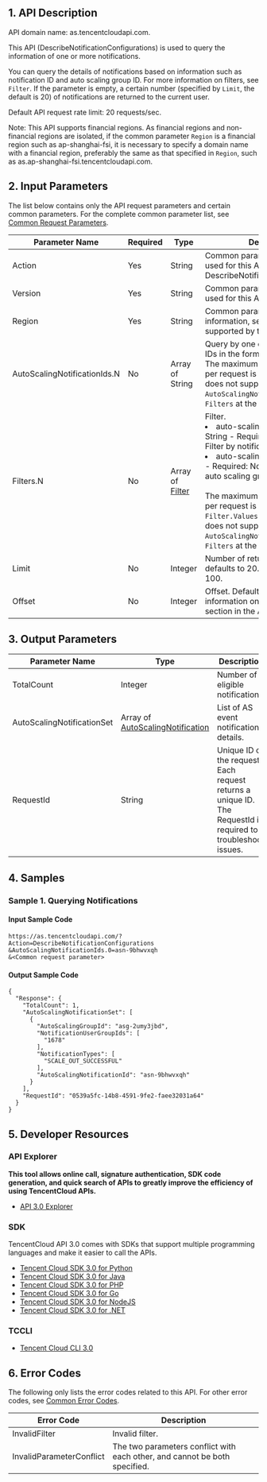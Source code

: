 ## 1. API Description

API domain name: as.tencentcloudapi.com.

This API (DescribeNotificationConfigurations) is used to query the information of one or more notifications.

You can query the details of notifications based on information such as notification ID and auto scaling group ID. For more information on filters, see `Filter`.
If the parameter is empty, a certain number (specified by `Limit`, the default is 20) of notifications are returned to the current user.

Default API request rate limit: 20 requests/sec.

Note: This API supports financial regions. As financial regions and non-financial regions are isolated, if the common parameter `Region` is a financial region such as ap-shanghai-fsi, it is necessary to specify a domain name with a financial region, preferably the same as that specified in `Region`, such as as.ap-shanghai-fsi.tencentcloudapi.com.



## 2. Input Parameters

The list below contains only the API request parameters and certain common parameters. For the complete common parameter list, see [Common Request Parameters](/document/api/377/20426).

| Parameter Name | Required | Type | Description |
|---------|---------|---------|---------|
| Action | Yes | String | Common parameter. The value used for this API: DescribeNotificationConfigurations |
| Version | Yes | String | Common parameter. The value used for this API: 2018-04-19 |
| Region | Yes | String | Common parameter. For more information, see the [list of regions](/document/api/377/20426#.E5.9C.B0.E5.9F.9F.E5.88.97.E8.A1.A8) supported by the product. |
| AutoScalingNotificationIds.N | No | Array of String | Query by one or more notification IDs in the format of asn-2sestqbr. The maximum number of instances per request is 100. This parameter does not support specifying both `AutoScalingNotificationIds` and `Filters` at the same time. |
| Filters.N | No | Array of [Filter](/document/api/377/20453#Filter) | Filter. <br/><li> auto-scaling-notification-id - String - Required: No - (Filter) Filter by notification ID. </li><li> auto-scaling-group-id - String - Required: No - (Filter) Filter by auto scaling group ID. </li><br/>The maximum number of `Filters` per request is 10, while that of `Filter.Values` is 5. This parameter does not support specifying both `AutoScalingNotificationIds` and `Filters` at the same time. |
| Limit | No | Integer | Number of returned results. It defaults to 20. The maximum is 100. | For more information on `Limit`, see relevant section in the API [Overview](https://cloud.tencent.com/document/api/213/15688). |
| Offset | No | Integer | Offset. Default value: 0. For more information on `Offset`, see relevant section in the API [Overview](https://cloud.tencent.com/document/api/213/15688). |

## 3. Output Parameters

| Parameter Name | Type | Description |
|---------|---------|---------|
| TotalCount | Integer | Number of eligible notifications. |
| AutoScalingNotificationSet | Array of [AutoScalingNotification](/document/api/377/20453#AutoScalingNotification) | List of AS event notification details. |
| RequestId | String | Unique ID of the request. Each request returns a unique ID. The RequestId is required to troubleshoot issues. |

## 4. Samples

### Sample 1. Querying Notifications

#### Input Sample Code

```
https://as.tencentcloudapi.com/?Action=DescribeNotificationConfigurations
&AutoScalingNotificationIds.0=asn-9bhwvxqh
&<Common request parameter>
```

#### Output Sample Code

```
{
  "Response": {
    "TotalCount": 1,
    "AutoScalingNotificationSet": [
      {
        "AutoScalingGroupId": "asg-2umy3jbd",
        "NotificationUserGroupIds": [
          "1678"
        ],
        "NotificationTypes": [
          "SCALE_OUT_SUCCESSFUL"
        ],
        "AutoScalingNotificationId": "asn-9bhwvxqh"
      }
    ],
    "RequestId": "0539a5fc-14b8-4591-9fe2-faee32031a64"
  }
}
```


## 5. Developer Resources

### API Explorer

**This tool allows online call, signature authentication, SDK code generation, and quick search of APIs to greatly improve the efficiency of using TencentCloud APIs.**

* [API 3.0 Explorer](https://console.cloud.tencent.com/api/explorer?Product=as&Version=2018-04-19&Action=DescribeNotificationConfigurations)

### SDK

TencentCloud API 3.0 comes with SDKs that support multiple programming languages and make it easier to call the APIs.

* [Tencent Cloud SDK 3.0 for Python](https://github.com/TencentCloud/tencentcloud-sdk-python)
* [Tencent Cloud SDK 3.0 for Java](https://github.com/TencentCloud/tencentcloud-sdk-java)
* [Tencent Cloud SDK 3.0 for PHP](https://github.com/TencentCloud/tencentcloud-sdk-php)
* [Tencent Cloud SDK 3.0 for Go](https://github.com/TencentCloud/tencentcloud-sdk-go)
* [Tencent Cloud SDK 3.0 for NodeJS](https://github.com/TencentCloud/tencentcloud-sdk-nodejs)
* [Tencent Cloud SDK 3.0 for .NET](https://github.com/TencentCloud/tencentcloud-sdk-dotnet)

### TCCLI

* [Tencent Cloud CLI 3.0](https://cloud.tencent.com/document/product/440/6176)

## 6. Error Codes

The following only lists the error codes related to this API. For other error codes, see [Common Error Codes](/document/api/377/20428#.E5.85.AC.E5.85.B1.E9.94.99.E8.AF.AF.E7.A0.81).

| Error Code | Description |
|---------|---------|
| InvalidFilter | Invalid filter. |
| InvalidParameterConflict | The two parameters conflict with each other, and cannot be both specified. |
